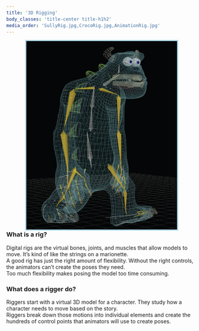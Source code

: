 ```yaml
---
title: '3D Rigging'
body_classes: 'title-center title-h1h2'
media_order: 'SullyRig.jpg,CrocoRig.jpg,AnimationRig.jpg'
---
```


<img src="SullyRig.jpg" width="400" height="500" style="float:left;border:3px solid lightblue;margin:0px 50px">

### What is a rig?
Digital rigs are the virtual bones, joints, and muscles that allow models to move. It’s kind of like the strings on a marionette.  
A good rig has just the right amount of flexibility. Without the right controls, the animators can’t create the poses they need.  
Too much flexibility makes posing the model too time consuming.  

### What does a rigger do?
Riggers start with a virtual 3D model for a character. They study how a character needs to move based on the story.  
Riggers break down those motions into individual elements and create the hundreds of control points that animators will use to create poses.  